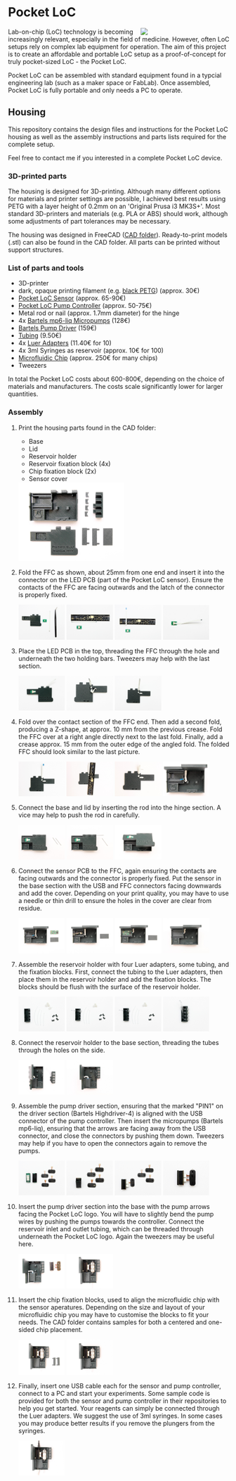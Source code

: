 # Pocket LoC
<img align = "right" src="https://user-images.githubusercontent.com/42568983/202521498-0bb95a05-1dd4-4db9-ad12-fc51b9aba1ed.jpg" width="40%" /> 
Lab-on-chip (LoC) technology is becoming increasingly relevant, especially in the field of medicine. However, often LoC setups rely on complex lab equipment for operation. The aim of this project is to create an affordable and portable LoC setup as a proof-of-concept for truly pocket-sized LoC - the Pocket LoC.

Pocket LoC can be assembled with standard equipment found in a typcial engineering lab (such as a maker space or FabLab). Once assembled, Pocket LoC is fully portable and only needs a PC to operate.

## Housing
This repository contains the design files and instructions for the Pocket LoC housing as well as the assembly instructions and parts lists required for the complete setup.

Feel free to contact me if you interested in a complete Pocket LoC device.

### 3D-printed parts
The housing is designed for 3D-printing. Although many different options for materials and printer settings are possible, I achieved best results using PETG with a layer height of 0.2mm on an 'Original Prusa i3 MK3S+'. Most standard 3D-printers and materials (e.g. PLA or ABS) should work, although some adjustments of part tolerances may be necessary.

The housing was designed in FreeCAD ([CAD folder](https://github.com/Pocket-LoC/Housing/tree/main/CAD)). Ready-to-print models (.stl) can also be found in the CAD folder. All parts can be printed without support structures.

### List of parts and tools
- 3D-printer
- dark, opaque printing filament (e.g. [black PETG](https://www.prusa3d.com/product/prusament-petg-jet-black-1kg/)) (approx. 30€)
- [Pocket LoC Sensor](https://github.com/Pocket-LoC/Sensor) (approx. 65-90€)
- [Pocket LoC Pump Controller](https://github.com/Pocket-LoC/Pump-Controller) (approx. 50-75€)
- Metal rod or nail (approx. 1.7mm diameter) for the hinge
- 4x [Bartels mp6-liq Micropumps](https://darwin-microfluidics.com/collections/piezo-pumps/products/bartels-mp6-micropump) (128€)
- [Bartels Pump Driver](https://darwin-microfluidics.com/collections/piezo-pumps/products/mp-highdriver4-pump-driver) (159€)
- [Tubing](https://darwin-microfluidics.com/collections/silicone-tygon-tubing/products/mp-t-1-3-mm-tygon-tubing-for-bartels-micropumps) (9.50€)
- 4x [Luer Adapters](https://darwin-microfluidics.com/collections/luer-fittings/products/barbed-to-female-luer-adapter-for-1-16-1-8-and-3-32-id-soft-walled-tubing-pack-of-10?variant=32430390018184) (11.40€ for 10)
- 4x 3ml Syringes as reservoir (approx. 10€ for 100)
- [Microfluidic Chip](https://github.com/Pocket-LoC/Chip) (approx. 250€ for many chips)
- Tweezers

In total the Pocket LoC costs about 600-800€, depending on the choice of materials and manufacturers. The costs scale significantly lower for larger quantities.

### Assembly
1.  Print the housing parts found in the CAD folder:
      - Base
      - Lid
      - Reservoir holder
      - Reservoir fixation block (4x)
      - Chip fixation block (2x)
      - Sensor cover
      
      <img src="https://github.com/Pocket-LoC/Housing/blob/main/Photos/00%20all%20components.jpg" width="50%"/>
   
2. Fold the FFC as shown, about 25mm from one end and insert it into the connector on the LED PCB (part of the Pocket LoC sensor). Ensure the contacts of the FFC are facing outwards and the latch of the connector is properly fixed.

      <p float="left">
        <img src="https://github.com/Pocket-LoC/Housing/blob/main/Photos/10%20top%20components.jpg" width="22%" />
        <img src="https://github.com/Pocket-LoC/Housing/blob/main/Photos/11%20top%20assembly.jpg" width="22%" /> 
        <img src="https://github.com/Pocket-LoC/Housing/blob/main/Photos/12%20top%20assembly.jpg" width="22%" />
        <img src="https://github.com/Pocket-LoC/Housing/blob/main/Photos/13%20top%20assembly.jpg" width="22%" />
      </p>

3. Place the LED PCB in the top, threading the FFC through the hole and underneath the two holding bars. Tweezers may help with the last section.
      <p float="left">
        <img src="https://github.com/Pocket-LoC/Housing/blob/main/Photos/14%20top%20assembly.jpg" width="22%" />
        <img src="https://github.com/Pocket-LoC/Housing/blob/main/Photos/15%20top%20assembly.jpg" width="22%" /> 
        <img src="https://github.com/Pocket-LoC/Housing/blob/main/Photos/16%20top%20assembly.jpg" width="22%" />
      </p>

4. Fold over the contact section of the FFC end. Then add a second fold, producing a Z-shape, at approx. 10 mm from the previous crease. Fold the FFC over at a right angle directly next to the last fold. Finally, add a crease approx. 15 mm from the outer edge of the angled fold. The folded FFC should look similar to the last picture.

      <p float="left">
        <img src="https://github.com/Pocket-LoC/Housing/blob/main/Photos/17%20top%20assembly.jpg" width="22%" />
        <img src="https://github.com/Pocket-LoC/Housing/blob/main/Photos/18%20top%20assembly.jpg" width="22%" /> 
        <img src="https://github.com/Pocket-LoC/Housing/blob/main/Photos/19%20top%20assembly.jpg" width="22%" />
        <img src="https://github.com/Pocket-LoC/Housing/blob/main/Photos/19b%20top%20assembly.jpg" width="22%" />
      </p>

5. Connect the base and lid by inserting the rod into the hinge section. A vice may help to push the rod in carefully.

      <p float="left">
        <img src="https://github.com/Pocket-LoC/Housing/blob/main/Photos/20%20hinge%20components.jpg" width="22%" />
        <img src="https://github.com/Pocket-LoC/Housing/blob/main/Photos/21%20hinge%20assembly.jpg" width="22%" /> 
        <img src="https://github.com/Pocket-LoC/Housing/blob/main/Photos/22%20hinge%20assembled.jpg" width="22%" />
      </p>

6. Connect the sensor PCB to the FFC, again ensuring the contacts are facing outwards and the connector is properly fixed. Put the sensor in the base section with the USB and FFC connectors facing downwards and add the cover. Depending on your print quality, you may have to use a needle or thin drill to ensure the holes in the cover are clear from residue.

      <p float="left">
        <img src="https://github.com/Pocket-LoC/Housing/blob/main/Photos/30%20sensor%20components.jpg" width="22%" />
        <img src="https://github.com/Pocket-LoC/Housing/blob/main/Photos/31%20sensor%20connect.jpg" width="22%" /> 
        <img src="https://github.com/Pocket-LoC/Housing/blob/main/Photos/32%20sensor%20insert.jpg" width="22%" />
        <img src="https://github.com/Pocket-LoC/Housing/blob/main/Photos/33%20sensor%20assembled.jpg" width="22%" />
      </p>

5. Assemble the reservoir holder with four Luer adapters, some tubing, and the fixation blocks. First, connect the tubing to the Luer adapters, then place them in the reservoir holder and add the fixation blocks. The blocks should be flush with the surface of the reservoir holder.

      <p float="left">
        <img src="https://github.com/Pocket-LoC/Housing/blob/main/Photos/40%20reservoir%20components.jpg" width="22%" />
        <img src="https://github.com/Pocket-LoC/Housing/blob/main/Photos/41%20reservoir%20first%20insert.jpg" width="22%" /> 
        <img src="https://github.com/Pocket-LoC/Housing/blob/main/Photos/42%20reservoir%20first%20holder.jpg" width="22%" />
        <img src="https://github.com/Pocket-LoC/Housing/blob/main/Photos/43%20reservoir%20assembled.jpg" width="22%" />
      </p>

6. Connect the reservoir holder to the base section, threading the tubes through the holes on the side.

      <p float="left">
        <img src="https://github.com/Pocket-LoC/Housing/blob/main/Photos/44%20reservoir%20connect.jpg" width="22%" />
        <img src="https://github.com/Pocket-LoC/Housing/blob/main/Photos/45%20reservoir%20connected.jpg" width="22%" /> 
      </p>

7. Assemble the pump driver section, ensuring that the marked "PIN1" on the driver section (Bartels Highdriver-4) is aligned with the USB connector of the pump controller. Then insert the micropumps (Bartels mp6-liq), ensuring that the arrows are facing away from the USB connector, and close the connectors by pushing them down. Tweezers may help if you have to open the connectors again to remove the pumps.

      <p float="left">
        <img src="https://github.com/Pocket-LoC/Housing/blob/main/Photos/50%20driver%20components.jpg" width="22%" />
        <img src="https://github.com/Pocket-LoC/Housing/blob/main/Photos/51%20controller%20assembly.jpg" width="22%" /> 
        <img src="https://github.com/Pocket-LoC/Housing/blob/main/Photos/52%20first%20pump%20connected.jpg" width="22%" />
        <img src="https://github.com/Pocket-LoC/Housing/blob/main/Photos/53%20driver%20assembled.jpg" width="22%" />
      </p>
      
8. Insert the pump driver section into the base with the pump arrows facing the Pocket LoC logo. You will have to slightly bend the pump wires by pushing the pumps towards the controller. Connect the reservoir inlet and outlet tubing, which can be threaded through underneath the Pocket LoC logo. Again the tweezers may be useful here.

      <p float="left">
        <img src="https://github.com/Pocket-LoC/Housing/blob/main/Photos/54%20driver%20insert.jpg" width="22%" />
        <img src="https://github.com/Pocket-LoC/Housing/blob/main/Photos/55%20driver%20assembled.jpg" width="22%" /> 
      </p>

9. Insert the chip fixation blocks, used to align the microfluidic chip with the sensor aperatures. Depending on the size and layout of your microfluidic chip you may have to customise the blocks to fit your needs. The CAD folder contains samples for both a centered and one-sided chip placement.

      <p float="left">
        <img src="https://github.com/Pocket-LoC/Housing/blob/main/Photos/60%20holder%20components.jpg" width="22%" />
        <img src="https://github.com/Pocket-LoC/Housing/blob/main/Photos/61%20holder%20assembled.jpg" width="22%" /> 
      </p>

10. Finally, insert one USB cable each for the sensor and pump controller, connect to a PC and start your experiments. Some sample code is provided for both the sensor and pump controller in their repositories to help you get started. Your reagents can simply be connected through the Luer adapters. We suggest the use of 3ml syringes. In some cases you may produce better results if you remove the plungers from the syringes.

      <img src="https://github.com/Pocket-LoC/Housing/blob/main/Photos/70%20usb%20connect.jpg" width="22%" />
     
